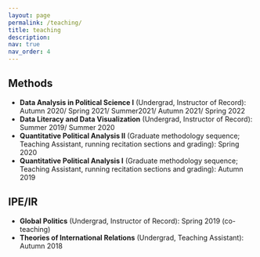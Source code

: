 ```yaml
---
layout: page
permalink: /teaching/
title: teaching
description: 
nav: true
nav_order: 4
---
```


## Methods
  - **Data Analysis in Political Science I** (Undergrad, Instructor of Record): Autumn 2020/ Spring 2021/ Summer2021/ Autumn 2021/ Spring 2022
  - **Data Literacy and Data Visualization** (Undergrad, Instructor of Record): Summer 2019/ Summer 2020
  - **Quantitative Political Analysis II** (Graduate methodology sequence; Teaching Assistant, running recitation sections and grading): Spring 2020
  - **Quantitative Political Analysis I** (Graduate methodology sequence; Teaching Assistant, running recitation sections and grading): Autumn 2019


   
## IPE/IR
  - **Global Politics** (Undergrad, Instructor of Record): Spring 2019 (co-teaching)
  - **Theories of International Relations** (Undergrad, Teaching Assistant): Autumn 2018  
